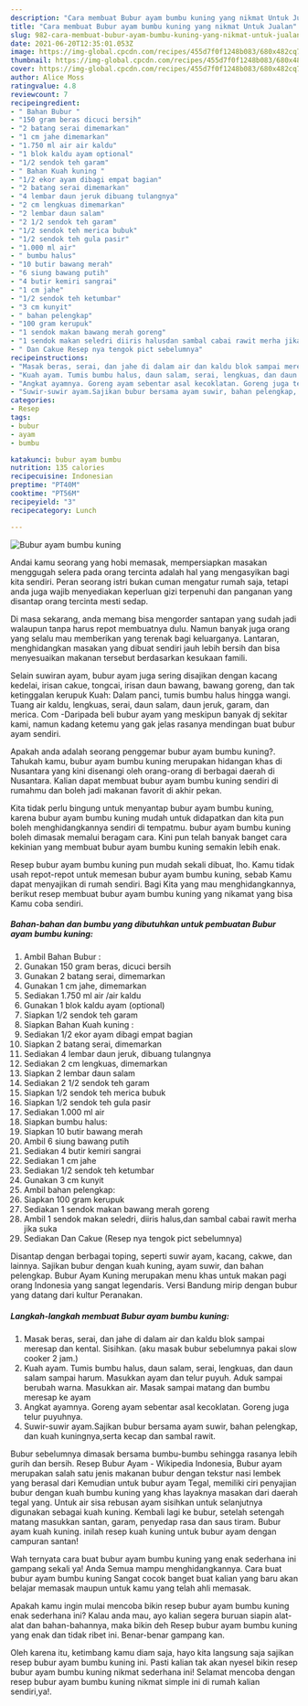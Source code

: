 ```yaml
---
description: "Cara membuat Bubur ayam bumbu kuning yang nikmat Untuk Jualan"
title: "Cara membuat Bubur ayam bumbu kuning yang nikmat Untuk Jualan"
slug: 982-cara-membuat-bubur-ayam-bumbu-kuning-yang-nikmat-untuk-jualan
date: 2021-06-20T12:35:01.053Z
image: https://img-global.cpcdn.com/recipes/455d7f0f1248b083/680x482cq70/bubur-ayam-bumbu-kuning-foto-resep-utama.jpg
thumbnail: https://img-global.cpcdn.com/recipes/455d7f0f1248b083/680x482cq70/bubur-ayam-bumbu-kuning-foto-resep-utama.jpg
cover: https://img-global.cpcdn.com/recipes/455d7f0f1248b083/680x482cq70/bubur-ayam-bumbu-kuning-foto-resep-utama.jpg
author: Alice Moss
ratingvalue: 4.8
reviewcount: 7
recipeingredient:
- " Bahan Bubur "
- "150 gram beras dicuci bersih"
- "2 batang serai dimemarkan"
- "1 cm jahe dimemarkan"
- "1.750 ml air air kaldu"
- "1 blok kaldu ayam optional"
- "1/2 sendok teh garam"
- " Bahan Kuah kuning "
- "1/2 ekor ayam dibagi empat bagian"
- "2 batang serai dimemarkan"
- "4 lembar daun jeruk dibuang tulangnya"
- "2 cm lengkuas dimemarkan"
- "2 lembar daun salam"
- "2 1/2 sendok teh garam"
- "1/2 sendok teh merica bubuk"
- "1/2 sendok teh gula pasir"
- "1.000 ml air"
- " bumbu halus"
- "10 butir bawang merah"
- "6 siung bawang putih"
- "4 butir kemiri sangrai"
- "1 cm jahe"
- "1/2 sendok teh ketumbar"
- "3 cm kunyit"
- " bahan pelengkap"
- "100 gram kerupuk"
- "1 sendok makan bawang merah goreng"
- "1 sendok makan seledri diiris halusdan sambal cabai rawit merha jika suka"
- " Dan Cakue Resep nya tengok pict sebelumnya"
recipeinstructions:
- "Masak beras, serai, dan jahe di dalam air dan kaldu blok sampai meresap dan kental. Sisihkan. (aku masak bubur sebelumnya pakai slow cooker 2 jam.)"
- "Kuah ayam. Tumis bumbu halus, daun salam, serai, lengkuas, dan daun salam sampai harum. Masukkan ayam dan telur puyuh. Aduk sampai berubah warna. Masukkan air. Masak sampai matang dan bumbu meresap ke ayam"
- "Angkat ayamnya. Goreng ayam sebentar asal kecoklatan. Goreng juga telur puyuhnya."
- "Suwir-suwir ayam.Sajikan bubur bersama ayam suwir, bahan pelengkap, dan kuah kuningnya,serta kecap dan sambal rawit."
categories:
- Resep
tags:
- bubur
- ayam
- bumbu

katakunci: bubur ayam bumbu 
nutrition: 135 calories
recipecuisine: Indonesian
preptime: "PT40M"
cooktime: "PT56M"
recipeyield: "3"
recipecategory: Lunch

---
```



![Bubur ayam bumbu kuning](https://img-global.cpcdn.com/recipes/455d7f0f1248b083/680x482cq70/bubur-ayam-bumbu-kuning-foto-resep-utama.jpg)

Andai kamu seorang yang hobi memasak, mempersiapkan masakan menggugah selera pada orang tercinta adalah hal yang mengasyikan bagi kita sendiri. Peran seorang istri bukan cuman mengatur rumah saja, tetapi anda juga wajib menyediakan keperluan gizi terpenuhi dan panganan yang disantap orang tercinta mesti sedap.

Di masa  sekarang, anda memang bisa mengorder santapan yang sudah jadi walaupun tanpa harus repot membuatnya dulu. Namun banyak juga orang yang selalu mau memberikan yang terenak bagi keluarganya. Lantaran, menghidangkan masakan yang dibuat sendiri jauh lebih bersih dan bisa menyesuaikan makanan tersebut berdasarkan kesukaan famili. 

Selain suwiran ayam, bubur ayam juga sering disajikan dengan kacang kedelai, irisan cakue, tongcai, irisan daun bawang, bawang goreng, dan tak ketinggalan kerupuk Kuah: Dalam panci, tumis bumbu halus hingga wangi. Tuang air kaldu, lengkuas, serai, daun salam, daun jeruk, garam, dan merica. Com -Daripada beli bubur ayam yang meskipun banyak dj sekitar kami, namun kadang ketemu yang gak jelas rasanya mendingan buat bubur ayam sendiri.

Apakah anda adalah seorang penggemar bubur ayam bumbu kuning?. Tahukah kamu, bubur ayam bumbu kuning merupakan hidangan khas di Nusantara yang kini disenangi oleh orang-orang di berbagai daerah di Nusantara. Kalian dapat membuat bubur ayam bumbu kuning sendiri di rumahmu dan boleh jadi makanan favorit di akhir pekan.

Kita tidak perlu bingung untuk menyantap bubur ayam bumbu kuning, karena bubur ayam bumbu kuning mudah untuk didapatkan dan kita pun boleh menghidangkannya sendiri di tempatmu. bubur ayam bumbu kuning boleh dimasak memalui beragam cara. Kini pun telah banyak banget cara kekinian yang membuat bubur ayam bumbu kuning semakin lebih enak.

Resep bubur ayam bumbu kuning pun mudah sekali dibuat, lho. Kamu tidak usah repot-repot untuk memesan bubur ayam bumbu kuning, sebab Kamu dapat menyajikan di rumah sendiri. Bagi Kita yang mau menghidangkannya, berikut resep membuat bubur ayam bumbu kuning yang nikamat yang bisa Kamu coba sendiri.

<!--inarticleads1-->

##### Bahan-bahan dan bumbu yang dibutuhkan untuk pembuatan Bubur ayam bumbu kuning:

1. Ambil  Bahan Bubur :
1. Gunakan 150 gram beras, dicuci bersih
1. Gunakan 2 batang serai, dimemarkan
1. Gunakan 1 cm jahe, dimemarkan
1. Sediakan 1.750 ml air /air kaldu
1. Gunakan 1 blok kaldu ayam (optional)
1. Siapkan 1/2 sendok teh garam
1. Siapkan  Bahan Kuah kuning :
1. Sediakan 1/2 ekor ayam dibagi empat bagian
1. Siapkan 2 batang serai, dimemarkan
1. Sediakan 4 lembar daun jeruk, dibuang tulangnya
1. Sediakan 2 cm lengkuas, dimemarkan
1. Siapkan 2 lembar daun salam
1. Sediakan 2 1/2 sendok teh garam
1. Siapkan 1/2 sendok teh merica bubuk
1. Siapkan 1/2 sendok teh gula pasir
1. Sediakan 1.000 ml air
1. Siapkan  bumbu halus:
1. Siapkan 10 butir bawang merah
1. Ambil 6 siung bawang putih
1. Sediakan 4 butir kemiri sangrai
1. Sediakan 1 cm jahe
1. Sediakan 1/2 sendok teh ketumbar
1. Gunakan 3 cm kunyit
1. Ambil  bahan pelengkap:
1. Siapkan 100 gram kerupuk
1. Sediakan 1 sendok makan bawang merah goreng
1. Ambil 1 sendok makan seledri, diiris halus,dan sambal cabai rawit merha jika suka
1. Sediakan  Dan Cakue (Resep nya tengok pict sebelumnya)


Disantap dengan berbagai toping, seperti suwir ayam, kacang, cakwe, dan lainnya. Sajikan bubur dengan kuah kuning, ayam suwir, dan bahan pelengkap. Bubur Ayam Kuning merupakan menu khas untuk makan pagi orang Indonesia yang sangat legendaris. Versi Bandung mirip dengan bubur yang datang dari kultur Peranakan. 

<!--inarticleads2-->

##### Langkah-langkah membuat Bubur ayam bumbu kuning:

1. Masak beras, serai, dan jahe di dalam air dan kaldu blok sampai meresap dan kental. Sisihkan. (aku masak bubur sebelumnya pakai slow cooker 2 jam.)
1. Kuah ayam. Tumis bumbu halus, daun salam, serai, lengkuas, dan daun salam sampai harum. Masukkan ayam dan telur puyuh. Aduk sampai berubah warna. Masukkan air. Masak sampai matang dan bumbu meresap ke ayam
1. Angkat ayamnya. Goreng ayam sebentar asal kecoklatan. Goreng juga telur puyuhnya.
1. Suwir-suwir ayam.Sajikan bubur bersama ayam suwir, bahan pelengkap, dan kuah kuningnya,serta kecap dan sambal rawit.


Bubur sebelumnya dimasak bersama bumbu-bumbu sehingga rasanya lebih gurih dan bersih. Resep Bubur Ayam - Wikipedia Indonesia, Bubur ayam merupakan salah satu jenis makanan bubur dengan tekstur nasi lembek yang berasal dari Kemudian untuk bubur ayam Tegal, memiliki ciri penyajian bubur dengan kuah bumbu kuning yang khas layaknya masakan dari daerah tegal yang. Untuk air sisa rebusan ayam sisihkan untuk selanjutnya digunakan sebagai kuah kuning. Kembali lagi ke bubur, setelah setengah matang masukkan santan, garam, penyedap rasa dan saus tiram. Bubur ayam kuah kuning. inilah resep kuah kuning untuk bubur ayam dengan campuran santan! 

Wah ternyata cara buat bubur ayam bumbu kuning yang enak sederhana ini gampang sekali ya! Anda Semua mampu menghidangkannya. Cara buat bubur ayam bumbu kuning Sangat cocok banget buat kalian yang baru akan belajar memasak maupun untuk kamu yang telah ahli memasak.

Apakah kamu ingin mulai mencoba bikin resep bubur ayam bumbu kuning enak sederhana ini? Kalau anda mau, ayo kalian segera buruan siapin alat-alat dan bahan-bahannya, maka bikin deh Resep bubur ayam bumbu kuning yang enak dan tidak ribet ini. Benar-benar gampang kan. 

Oleh karena itu, ketimbang kamu diam saja, hayo kita langsung saja sajikan resep bubur ayam bumbu kuning ini. Pasti kalian tak akan nyesel bikin resep bubur ayam bumbu kuning nikmat sederhana ini! Selamat mencoba dengan resep bubur ayam bumbu kuning nikmat simple ini di rumah kalian sendiri,ya!.

